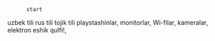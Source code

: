           start
uzbek tili    rus tili  tojik tili
playstashinlar,
monitorlar,
Wi-filar,
kameralar,
elektron eshik qulfi!,


